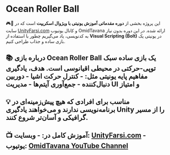 # Ocean Roller Ball
🎮🌊  این پروژه بخشی از **دوره مقدماتی آموزش یونیتی با ویژوال اسکریپت** است که در سایت [UnityFarsi.com](https://UnityFarsi.com) و کانال یوتیوب OmidTavana ارائه شده.
در این دوره بدون نیاز به کدنویسی، یاد می‌گیریم چطور با استفاده از **Visual Scripting (Bolt)** در یونیتی یک بازی ساده و جذاب طراحی کنیم. 
## 📚 درباره بازی Ocean Roller Ball یک بازی ساده سبک توپی-حرکتی در محیطی اقیانوسی است. هدف، یادگیری مفاهیم پایه یونیتی مثل: - کنترل حرکت اشیا - دوربین دنبال‌کننده - جمع‌آوری آیتم‌ها - مدیریت UI و امتیاز  
## 💡 مناسب برای افرادی که هیچ پیش‌زمینه‌ای در برنامه‌نویسی ندارند و می‌خواهند یادگیری Unity را از مسیر گرافیکی و آسان‌تر شروع کنند.  
## 📺 آموزش کامل در: - وبسایت: [UnityFarsi.com](https://UnityFarsi.com) - یوتیوب: [OmidTavana YouTube Channel](https://youtube.com/@OmidTavana)
